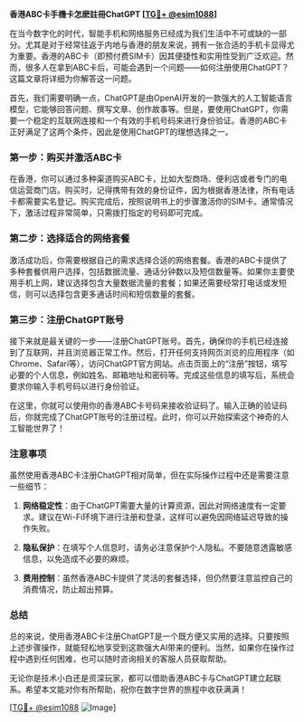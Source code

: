 **香港ABC卡手機卡怎麽註冊ChatGPT [[TG💪+ @esim1088](https://t.me/s/esim1088)]**

在当今数字化的时代，智能手机和网络服务已经成为我们生活中不可或缺的一部分。尤其是对于经常往返于内地与香港的朋友来说，拥有一张合适的手机卡显得尤为重要。香港的ABC卡（即预付费SIM卡）因其便捷性和实用性受到广泛欢迎。然而，很多人在拿到ABC卡后，可能会遇到一个问题——如何注册使用ChatGPT？这篇文章将详细为你解答这一问题。

首先，我们需要明确一点，ChatGPT是由OpenAI开发的一款强大的人工智能语言模型，它能够回答问题、撰写文章、创作故事等。但是，要使用ChatGPT，你需要一个稳定的互联网连接和一个有效的手机号码来进行身份验证。香港的ABC卡正好满足了这两个条件，因此是使用ChatGPT的理想选择之一。

### 第一步：购买并激活ABC卡

在香港，你可以通过多种渠道购买ABC卡，比如大型商场、便利店或者专门的电信运营商门店。购买时，记得携带有效的身份证件，因为根据香港法律，所有电话卡都需要实名登记。购买完成后，按照说明书上的步骤激活你的SIM卡。通常情况下，激活过程非常简单，只需拨打指定的号码即可完成。

### 第二步：选择适合的网络套餐

激活成功后，你需要根据自己的需求选择合适的网络套餐。香港的ABC卡提供了多种套餐供用户选择，包括数据流量、通话分钟数以及短信数量等。如果你主要使用手机上网，建议选择包含大量数据流量的套餐；如果还需要经常打电话或发短信，则可以选择包含更多通话时间和短信数量的套餐。

### 第三步：注册ChatGPT账号

接下来就是最关键的一步——注册ChatGPT账号。首先，确保你的手机已经连接到了互联网，并且浏览器正常工作。然后，打开任何支持网页浏览的应用程序（如Chrome、Safari等），访问ChatGPT官方网站。点击页面上的“注册”按钮，填写必要的个人信息，例如姓名、邮箱地址和密码等。完成这些信息的填写后，系统会要求你输入手机号码以进行身份验证。

在这里，你就可以使用你的香港ABC卡号码来接收验证码了。输入正确的验证码后，你就完成了ChatGPT账号的注册过程。此时，你可以开始探索这个神奇的人工智能世界了！

### 注意事项

虽然使用香港ABC卡注册ChatGPT相对简单，但在实际操作过程中还是需要注意一些细节：

1. **网络稳定性**：由于ChatGPT需要大量的计算资源，因此对网络速度有一定要求。建议在Wi-Fi环境下进行注册和登录，这样可以避免因网络延迟导致的操作失败。
   
2. **隐私保护**：在填写个人信息时，请务必注意保护个人隐私。不要随意透露敏感信息，以免造成不必要的麻烦。

3. **费用控制**：虽然香港ABC卡提供了灵活的套餐选择，但仍然要注意监控自己的消费情况，防止超出预算。

### 总结

总的来说，使用香港ABC卡注册ChatGPT是一个既方便又实用的选择。只要按照上述步骤操作，就能轻松地享受到这款强大AI带来的便利。当然，如果你在操作过程中遇到任何困难，也可以随时咨询相关的客服人员获取帮助。

无论你是技术小白还是资深玩家，都可以借助香港ABC卡与ChatGPT建立起联系。希望本文能对你有所帮助，祝你在数字世界的旅程中收获满满！

[[TG💪+ @esim1088](https://t.me/s/esim1088) ![Image](https://i.postimg.cc/4NQfJmqS/Snipaste-2025-05-13-00-14-12.png)]